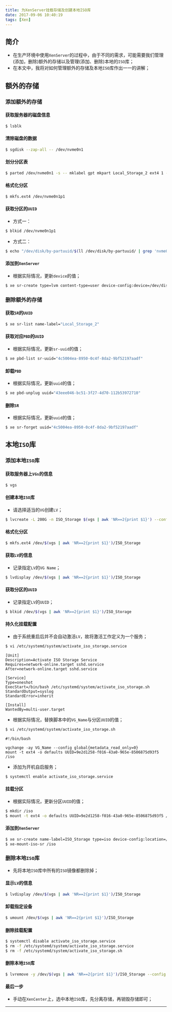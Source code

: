 ```yaml
---
title: 为XenServer挂载存储及创建本地ISO库
date: 2017-09-06 10:40:19
tags: [Xen]
---
```


## 简介

+ 在生产环境中使用`XenServer`的过程中，由于不同的需求，可能需要我们管理(添加，删除)额外的存储以及管理(添加、删除)本地的`ISO`库；
+ 在本文中，我将对如何管理额外的存储及本地`ISO`库作出一一的讲解；

<!-- more -->

## 额外的存储

### 添加额外的存储

#### 获取服务器的磁盘信息

```bash
$ lsblk
```

#### 清除磁盘的数据

```bash
$ sgdisk --zap-all -- /dev/nvme0n1
```

#### 划分分区表

```bash
$ parted /dev/nvme0n1 -s -- mklabel gpt mkpart Local_Storage_2 ext4 1 -1
```

#### 格式化分区

```bash
$ mkfs.ext4 /dev/nvme0n1p1
```

#### 获取分区的`UUID`

+ 方式一：

```bash
$ blkid /dev/nvme0n1p1
```

+ 方式二：

```bash
$ echo "/dev/disk/by-partuuid/$(ll /dev/disk/by-partuuid/ | grep 'nvme0n1p1' | awk '{print $9}')"
```

#### 添加到`XenServer`

+ 根据实际情况，更新`device`的值；

```bash
$ xe sr-create type=lvm content-type=user device-config:device=/dev/disk/by-partuuid/f76182d3-1890-4436-bc04-70977be306c5 name-label="Local_Storage_2"
```

### 删除额外的存储

#### 获取`SR`的`UUID`

```bash
$ xe sr-list name-label="Local_Storage_2"
```

#### 获取对应`PBD`的`UUID`

+ 根据实际情况，更新`sr-uuid`的值；

```bash
$ xe pbd-list sr-uuid="4c5004ea-8950-0c4f-8da2-9bf52197aadf"
```

#### 卸载`PBD`

+ 根据实际情况，更新`uuid`的值；

```bash
$ xe pbd-unplug uuid="43eee046-bc51-3f27-4d70-112b53972710"
```

#### 删除`SR`

+ 根据实际情况，更新`uuid`的值；

```bash
$ xe sr-forget uuid="4c5004ea-8950-0c4f-8da2-9bf52197aadf"
```

## 本地`ISO`库

### 添加本地`ISO`库

#### 获取服务器上`VGs`的信息

```bash
$ vgs
```

#### 创建本地`ISO`库

+ 请选择适当的`VG`创建`LV`；

```bash
$ lvcreate -L 200G -n ISO_Storage $(vgs | awk 'NR==2{print $1}') --config global{metadata_read_only=0}
```

#### 格式化分区

```bash
$ mkfs.ext4 /dev/$(vgs | awk 'NR==2{print $1}')/ISO_Storage
```

#### 获取`LV`的信息

+ 记录指定`LV`的`VG Name`；

```bash
$ lvdisplay /dev/$(vgs | awk 'NR==2{print $1}')/ISO_Storage
```

#### 获取分区的`UUID`

+ 记录指定`LV`的`UUID`；

```bash
$ blkid /dev/$(vgs | awk 'NR==2{print $1}')/ISO_Storage
```

#### 持久化挂载配置

+ 由于系统重启后并不会自动激活`LV`，故将激活工作定义为一个服务；

```bash
$ vi /etc/systemd/system/activate_iso_storage.service
```

```text
[Unit]
Description=Activate ISO Storage Service
Requires=network-online.target sshd.service
After=network-online.target sshd.service

[Service]
Type=oneshot
ExecStart=/bin/bash /etc/systemd/system/activate_iso_storage.sh
StandardOutput=syslog
StandardError=inherit

[Install]
WantedBy=multi-user.target
```

+ 根据实际情况，替换脚本中的`VG_Name`与分区`UUID`的值；

```bash
$ vi /etc/systemd/system/activate_iso_storage.sh
```

```text
#!/bin/bash

vgchange -ay VG_Name --config global{metadata_read_only=0}
mount -t ext4 -o defaults UUID=9e2d1258-f016-43a0-965e-8506875d93f5 /iso
```

+ 添加为开机自启服务；

```bash
$ systemctl enable activate_iso_storage.service
```

#### 挂载分区

+ 根据实际情况，更新分区`UUID`的值；

```bash
$ mkdir /iso
$ mount -t ext4 -o defaults UUID=9e2d1258-f016-43a0-965e-8506875d93f5 /iso
```

#### 添加到`XenServer`

```bash
$ xe sr-create name-label=ISO_Storage type=iso device-config:location=/iso device-config:legacy_mode=true content-type=iso
$ xe-mount-iso-sr /iso
```

### 删除本地`ISO`库

+ 先将本地`ISO`库中所有的`ISO`镜像都删除掉；

#### 显示`LV`的信息

```bash
$ lvdisplay /dev/$(vgs | awk 'NR==2{print $1}')/ISO_Storage
```

#### 卸载指定设备

```bash
$ umount /dev/$(vgs | awk 'NR==2{print $1}')/ISO_Storage
```

#### 删除挂载配置

```bash
$ systemctl disable activate_iso_storage.service
$ rm -f /etc/systemd/system/activate_iso_storage.service
$ rm -f /etc/systemd/system/activate_iso_storage.sh
```

#### 删除本地`ISO`库

```bash
$ lvremove -y /dev/$(vgs | awk 'NR==2{print $1}')/ISO_Storage --config global{metadata_read_only=0}
```

#### 最后一步

+ 手动在`XenCenter`上，选中本地`ISO`库，先分离存储，再销毁存储即可；

***